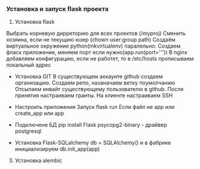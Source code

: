 ### Установка и запуск flask проекта
1. Установка flask

Выбрать корневую дирреторию для всех проектов (/myproj)
Сменить хозяина, если не текущию юзер (chown user:group path)
Создаём виртуальное окружение python(mkvirtualenv)
паралельно: 
Создаем фласк приложение, меняем порт если нужно(app.run(port='''))
В nginx добавляем конфигурацию, если не работет, то в /etc/hosts прописываем локальный адрес



* Установка GIT
В существующем аккаунте github создаем организацию. Создаем репо, назаначаем ветку поумолчанию
Отсылаем инвайт существующему пользователю в github. После принятия настраиваем гранты.
На клиенте настраиваем SSH

* Настроить приложения
Запуск flask run
Если файл не app или
create_app или app

* Подключене БД
pip install Flask psycopg2-binary - драйвер postgresql

* Установка Flask-SQLalchemy
db = SQLAlchemy()
и в фабрике инициализируем
db.init_app(app)

3. Установка alembic

